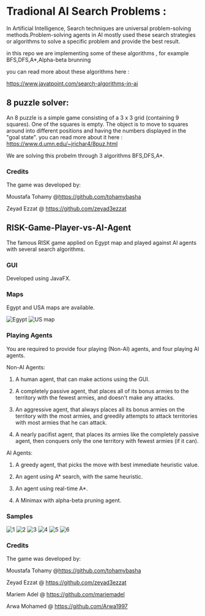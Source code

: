 # Tradional AI Search Problems :
In Artificial Intelligence, Search techniques are universal problem-solving methods.Problem-solving agents in AI mostly used these search strategies or algorithms to solve a specific problem and provide the best result.

in this repo we are implementing some of these algorithms , for example BFS,DFS,A*,Alpha-beta brunning 

you can read more about these algorithms here :

https://www.javatpoint.com/search-algorithms-in-ai
## 8 puzzle solver:

An 8 puzzle is a simple game consisting of a 3 x 3 grid (containing 9 squares). One of the squares is empty.
The object is to move to squares around into different positions and having the numbers displayed in the "goal state".
you can read more about it here :
https://www.d.umn.edu/~jrichar4/8puz.html

We are solving this probelm through 3 algorithms BFS,DFS,A*.

### Credits
The game was developed by:

Moustafa Tohamy @https://github.com/tohamybasha

Zeyad Ezzat @ https://github.com/zeyad3ezzat



## RISK-Game-Player-vs-AI-Agent
The famous RISK game applied on Egypt map and played against AI agents with several search algorithms.

### GUI 
Developed using JavaFX.


### Maps
Egypt and USA maps are available.

![Egypt](https://user-images.githubusercontent.com/27583722/82118833-ff670500-9779-11ea-8bfe-27cc7fdd62dd.png)
![US map](https://user-images.githubusercontent.com/27583722/82118834-00983200-977a-11ea-9632-e64d5205aacb.png)

### Playing Agents
You are required to provide four playing (Non-AI) agents, and four playing AI agents.

Non-AI Agents:

1. A human agent, that can make actions using the GUI.

2. A completely passive agent, that places all of its bonus armies to the territory with
the fewest armies, and doesn't make any attacks.

3. An aggressive agent, that always places all its bonus armies on the territory with
the most armies, and greedily attempts to attack territories with most armies that
he can attack.

4. A nearly pacifist agent, that places its armies like the completely passive agent, then
conquers only the one territory with fewest armies (if it can).

AI Agents:

1. A greedy agent, that picks the move with best immediate heuristic value.

2. An agent using A* search, with the same heuristic.

3. An agent using real-time A*.

4. A Minimax with alpha-beta pruning agent.


### Samples
![1](https://user-images.githubusercontent.com/27583722/82118851-160d5c00-977a-11ea-9a1f-7d6ea9338e7b.png)
![2](https://user-images.githubusercontent.com/27583722/82118860-21608780-977a-11ea-920d-ee20c2b08b44.png)
![3](https://user-images.githubusercontent.com/27583722/82118864-2c1b1c80-977a-11ea-800d-c8407f990948.png)
![4](https://user-images.githubusercontent.com/27583722/82118872-363d1b00-977a-11ea-846f-236dc26c0ece.png)
![5](https://user-images.githubusercontent.com/27583722/82118874-3fc68300-977a-11ea-86fe-af2ca6dbd7fa.png)
![6](https://user-images.githubusercontent.com/27583722/82118878-448b3700-977a-11ea-8698-e43dfd5db581.png)

### Credits
The game was developed by:

Moustafa Tohamy @https://github.com/tohamybasha

Zeyad Ezzat @ https://github.com/zeyad3ezzat

Mariem Adel @ https://github.com/mariemadel

Arwa Mohamed @ https://github.com/Arwa1997

